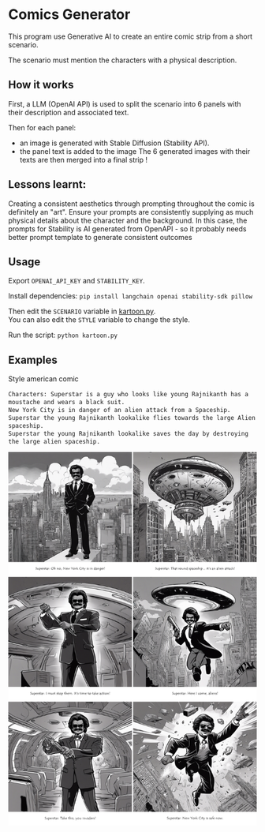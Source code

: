 # Comics Generator

This program use Generative AI to create an entire comic strip from a short scenario.

The scenario must mention the characters with a physical description.

## How it works
First, a LLM (OpenAI API) is used to split the scenario into 6 panels with their description and associated text.

Then for each panel:
 - an image is generated with Stable Diffusion (Stability API).
 - the panel text is added to the image
The 6 generated images with their texts are then merged into a final strip !

## Lessons learnt:
Creating a consistent aesthetics through prompting throughout the comic is definitely an "art". 
Ensure your prompts are consistently supplying as much physical details about the character and the background.
In this case, the prompts for Stability is AI generated from OpenAPI - so it probably needs better prompt template to generate consistent outcomes  

## Usage

Export `OPENAI_API_KEY` and `STABILITY_KEY`.

Install dependencies: `pip install langchain openai stability-sdk pillow`

Then edit the `SCENARIO` variable in [kartoon.py](kartoon.py).  
You can also edit the `STYLE` variable to change the style.  

Run the script: `python kartoon.py`

## Examples


Style american comic

```
Characters: Superstar is a guy who looks like young Rajnikanth has a moustache and wears a black suit.
New York City is in danger of an alien attack from a Spaceship. 
Superstar the young Rajnikanth lookalike flies towards the large Alien spaceship.
Superstar the young Rajnikanth lookalike saves the day by destroying the large alien spaceship.
```

![strip-american.png](output/strip.png)
